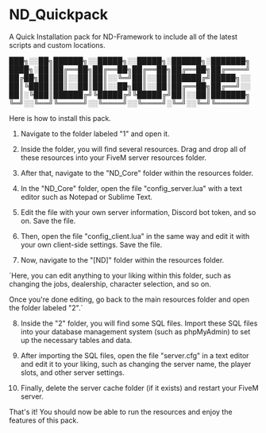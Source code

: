 # ND_Quickpack
A Quick Installation pack for ND-Framework to include all of the latest scripts and custom locations. 

███╗░░██╗██████╗░░█████╗░░█████╗░██████╗░███████╗
████╗░██║██╔══██╗██╔══██╗██╔══██╗██╔══██╗██╔════╝
██╔██╗██║██║░░██║██║░░╚═╝██║░░██║██████╔╝█████╗░░
██║╚████║██║░░██║██║░░██╗██║░░██║██╔══██╗██╔══╝░░
██║░╚███║██████╔╝╚█████╔╝╚█████╔╝██║░░██║███████╗
╚═╝░░╚══╝╚═════╝░░╚════╝░░╚════╝░╚═╝░░╚═╝╚══════╝



Here is how to install this pack.



1) Navigate to the folder labeled "1" and open it.

2) Inside the folder, you will find several resources. Drag and drop all of these resources into your FiveM server resources folder.

3) After that, navigate to the "ND_Core" folder within the resources folder.

4) In the "ND_Core" folder, open the file "config_server.lua" with a text editor such as Notepad or Sublime Text.

5) Edit the file with your own server information, Discord bot token, and so on. Save the file.

6) Then, open the file "config_client.lua" in the same way and edit it with your own client-side settings. Save the file.

7) Now, navigate to the "[ND]" folder within the resources folder.

`Here, you can edit anything to your liking within this folder, such as changing the jobs, dealership, character selection, and so on.

Once you're done editing, go back to the main resources folder and open the folder labeled "2".`

8) Inside the "2" folder, you will find some SQL files. Import these SQL files into your database management system (such as phpMyAdmin) to set up the necessary tables and data.

9) After importing the SQL files, open the file "server.cfg" in a text editor and edit it to your liking, such as changing the server name, the player slots, and other server settings.

10) Finally, delete the server cache folder (if it exists) and restart your FiveM server.

That's it! You should now be able to run the resources and enjoy the features of this pack.
